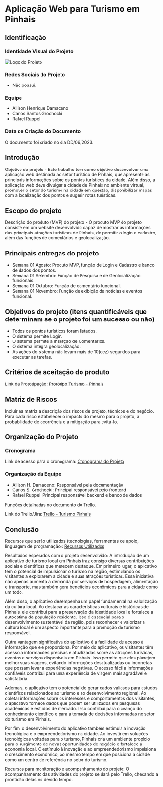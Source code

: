 # Aplicação Web para Turismo em Pinhais

## Identificação

### Identidade Visual do Projeto

![Logo do Projeto](https://d1fdloi71mui9q.cloudfront.net/j77mqFK1TWqOpIdT4cIn_eMVBy9GAHuHSf4Kh)

### Redes Sociais do Projeto

- Não possui.

### Equipe

- Allison Henrique Damaceno
- Carlos Santos Grochocki
- Rafael Ruppel

### Data de Criação do Documento

O documento foi criado no dia DD/06/2023.

## Introdução

Objetivo do projeto - Este trabalho tem como objetivo desenvolver uma aplicação web destinada ao setor turístico de Pinhais, que apresente as principais informações sobre os pontos turísticos da cidade. Além disso, a aplicação web deve divulgar a cidade de Pinhais no ambiente virtual, promover o setor do turismo na cidade em questão, disponibilizar mapas com a localização dos pontos e sugerir rotas turísticas.

## Escopo do projeto

Descrição do produto (MVP) do projeto - O produto MVP do projeto consiste em um website desenvolvido capaz de mostrar as informações das principais atrações turísticas de Pinhais, de permitir o login e cadastro, além das funções de comentários e geolocalização.

## Principais entregas do projeto

- Semana 01 Agosto: Produto MVP, função de Login e Cadastro e banco de dados dos pontos.
- Semana 01 Setembro: Função de Pesquisa e de Geolocalização funcionais.
- Semana 01 Outubro: Função de comentário funcional.
- Semana 01 Novembro: Função de exibição de notícias e eventos funcional.

## Objetivos do projeto (itens quantificáveis que determinam se o projeto foi um sucesso ou não)

- Todos os pontos turísticos foram listados.
- O sistema permite Login.
- O sistema permite a inserção de Comentários.
- O sistema integra geolocalização.
- As ações do sistema não levam mais de 10(dez) segundos para executar as tarefas.

## Critérios de aceitação do produto

Link da Prototipação: [Protótipo Turismo - Pinhais](https://www.figma.com/file/t9y0EJEeSNjJlp2D3G8iIb/Prot%C3%B3tipo-Turismo---Pinhais?type=design&t=8ivZSOJV4tJ8AUfR-1)

## Matriz de Riscos

Incluir na matriz a descrição dos riscos de projeto, técnicos e do negócio. Para cada risco estabelecer o impacto do mesmo para o projeto, a probabilidade de ocorrência e a mitigação para evitá-lo.

## Organização do Projeto

### Cronograma

Link de acesso para o cronograma: [Cronograma do Projeto](https://docs.google.com/document/d/1yVvpgQoBbtMgyUN5qaLBtjLgtWOoOnBJUlPyFt0-k34/edit)

### Organização da Equipe

- Allison H. Damaceno: Responsável pela documentação
- Carlos S. Grochocki: Principal responsável pelo frontend
- Rafael Ruppel: Principal responsável backend e banco de dados

Funções detalhadas no documento do Trello.

Link do Trello/Jira: [Trello - Turismo Pinhais](https://trello.com/invite/tccprojetodositedeturismoparapinhais/ATTI95cd3cb0faec44318bdff19c813fc55dDBB34F7D)

## Conclusão

Recursos que serão utilizados (tecnologias, ferramentas de apoio, linguagem de programação): [Recursos Utilizados](https://docs.google.com/document/d/1hNCuaCOn0jUz47ymncC-Vx-PpDfTVgh1X4DlhKypGDk/edit?usp=sharing)

Resultados esperados com o projeto desenvolvido:
A introdução de um aplicativo de turismo local em Pinhais traz consigo diversas contribuições sociais e científicas que merecem destaque. Em primeiro lugar, o aplicativo tem o potencial de impulsionar o turismo na região, estimulando os visitantes a explorarem a cidade e suas atrações turísticas. Essa iniciativa não apenas aumenta a demanda por serviços de hospedagem, alimentação e transporte, mas também gera benefícios econômicos para a cidade como um todo.

Além disso, o aplicativo desempenha um papel fundamental na valorização da cultura local. Ao destacar as características culturais e históricas de Pinhais, ele contribui para a preservação da identidade local e fortalece a autoestima da população residente. Isso é essencial para o desenvolvimento sustentável da região, pois reconhecer e valorizar a cultura local é um aspecto importante para a promoção do turismo responsável.

Outra vantagem significativa do aplicativo é a facilidade de acesso à informação que ele proporciona. Por meio do aplicativo, os visitantes têm acesso a informações precisas e atualizadas sobre as atrações turísticas, eventos e serviços disponíveis em Pinhais. Isso permite que eles planejem melhor suas viagens, evitando informações desatualizadas ou incorretas que possam levar a experiências negativas. O acesso fácil a informações confiáveis contribui para uma experiência de viagem mais agradável e satisfatória.

Ademais, o aplicativo tem o potencial de gerar dados valiosos para estudos científicos relacionados ao turismo e ao desenvolvimento regional. Ao coletar informações sobre os interesses e comportamentos dos visitantes, o aplicativo fornece dados que podem ser utilizados em pesquisas acadêmicas e estudos de mercado. Isso contribui para o avanço do conhecimento científico e para a tomada de decisões informadas no setor do turismo em Pinhais.

Por fim, o desenvolvimento do aplicativo também estimula a inovação tecnológica e o empreendedorismo na cidade. Ao investir em soluções tecnológicas voltadas para o turismo, Pinhais cria um ambiente propício para o surgimento de novas oportunidades de negócio e fortalece a economia local. O estímulo à inovação e ao empreendedorismo impulsiona o crescimento econômico, ao mesmo tempo em que posiciona a cidade como um centro de referência no setor do turismo.

Recursos para monitoração e acompanhamento do projeto: O acompanhamento das atividades do projeto se dará pelo Trello, checando a prontidão delas no devido tempo.
